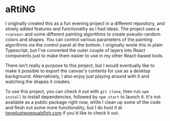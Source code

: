 # aRtiNG

I originally created this as a fun evening project in a different repository, and slowly added features and functionality as I had ideas.  The project uses a `<canvas>` and some different painting algorithms to create pseudo-random colors and shapes.  You can control various parameters of the painting algorithms via the control panel at the bottom.  I originally wrote this in plain Typescript, but I've converted the outer couple of layers into React components just to make them easier to use in my other React-based tools.  

There isn't really a purpose to this project, but I would eventually like to make it possible to export the canvas's contents for use as a desktop background.  Alternatively, I also enjoy just playing around with it and watching the shapes it creates.  

To use this project, you can check it out with `git clone`, then run `npm install` to install dependencies, followed by `npm start` to launch it.  It's not available as a public package right now, while I clean up some of the code and flesh out some more functionality, but I do host it at [twoplustwoequalsfish.com](https://twoplustwoequalsfish.com/arting) if you'd like to check it out.

